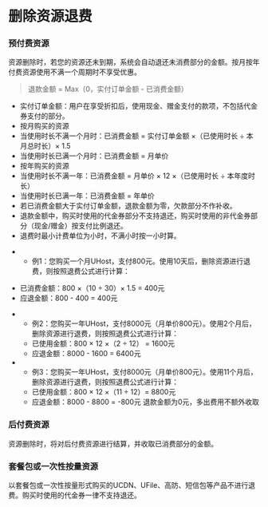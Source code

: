 # 删除资源退费

### 预付费资源 
资源删除时，若您的资源还未到期，系统会自动退还未消费部分的金额。按月按年付费资源使用不满一个周期时不享受优惠。

> 退款金额 = Max（0，实付订单金额 - 已消费金额）

- 实付订单金额：用户在享受折扣后，使用现金、赠金支付的款项，不包括代金券支付的部分。
- 按月购买的资源
- 当使用时长不满一个月时：已消费金额 = 实付订单金额 ×（已使用时长 ÷ 本月总时长）× 1.5
- 当使用时长已满一个月时：已消费金额 = 月单价
- 按年购买的资源
- 当使用时长不满一年：已消费金额 = 月单价 × 12 ×（已使用时长 ÷ 本年度时长）
- 当使用时长已满一年：已消费金额 = 年单价
- 若已消费金额大于实付订单金额，退款金额为零，欠款部分不作补收。 
- 退款金额中，购买时使用的代金券部分不支持退还，购买时使用的非代金券部分（现金/赠金）按支付比例退还。
- 退费时最小计费单位为小时，不满小时按一小时算。

* - 例1：您购买一个月UHost，支付800元。使用10天后，删除资源进行退费，则按照退费公式进行计算：
 - 已消费金额：800 ×（10 ÷ 30）× 1.5 = 400元
 - 应退金额：800 - 400 = 400元

* - 例2：您购买一年UHost，支付8000元（月单价800元）。使用2个月后，删除资源进行退费，则按照退费公式进行计算：
  - 已使用金额：800 × 12 ×（2 ÷ 12） = 1600元
  - 应退金额：8000 - 1600 = 6400元

* - 例3：您购买一年UHost，支付8000元（月单价800元）。使用11个月后，删除资源进行退费，则按照退费公式进行计算：
  - 已使用金额：800 × 12 ×（11 ÷ 12）= 8800元
  - 应退金额：8000 - 8800 = -800元 退款金额为0元，多出费用不额外收取

### 后付费资源 
资源删除时，将对后付费资源进行结算，并收取已消费部分的金额。

### 套餐包或一次性按量资源
以套餐包或一次性按量形式购买的UCDN、UFile、高防、短信包等产品不进行退费。购买时使用的代金券一律不支持退还。
